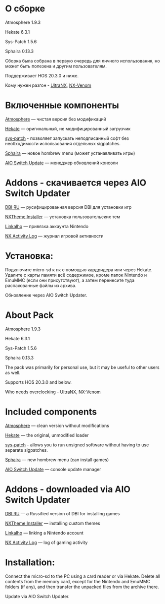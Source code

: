 
# О сборке

Atmosphere 1.9.3

Hekate 6.3.1

Sys-Patch 1.5.6

Sphaira 0.13.3

Сборка была собрана в первую очередь для личного использования, но может быть полезена и другим пользователям.

Поддерживает HOS 20.3.0 и ниже.

Кому нужен разгон - [UltraNX](https://github.com/Ultra-NX/UltraNX), [NX-Venom](https://github.com/CatcherITGF/NX-Venom)

#  Включенные компоненты
[Atmosphere](https://github.com/Atmosphere-NX/Atmosphere) — чистая версия без модификаций

[Hekate](https://github.com/ctcaer/hekate/releases) — оригинальный, не модифицированный загрузчик

[sys-patch](https://github.com/impeeza/sys-patch) - позволяет запускать неподписанный софт без необходимости использования отдельных sigpatches.

[Sphaira](https://github.com/ITotalJustice/sphaira) — новое hombrew menu (может устанавливать игры)

[AIO Switch Update](https://github.com/HamletDuFromage/aio-switch-updater) — менеджер обновлений консоли

# Addons - скачивается через AIO Switch Updater

[DBI RU](https://4pda.to/forum/index.php?showtopic=939714&st=1100#entry86288632) — русифицированная версия DBI для установки игр

[NXTheme Installer](https://github.com/exelix11/SwitchThemeInjector) — установка пользовательских тем

[Linkalho](https://gbatemp.net/download/linkalho.38822/) — привязка аккаунта Nintendo

[NX Activity Log](https://github.com/zdm65477730/NX-Activity-Log) — журнал игровой активности

# Установка: 
Подключите micro-sd к пк с помощью кардридера или через Hekate. Удалите с карты памяти всё содержимое, кроме папок Nintendo и EmuMMC (если они присутствуют), а затем перенесите туда распакованные файлы из архива.

Обновление через AIO Switch Updater.


# About Pack

Atmosphere 1.9.3

Hekate 6.3.1

Sys-Patch 1.5.6

Sphaira 0.13.3

The pack was primarily for personal use, but it may be useful to other users as well.

Supports HOS 20.3.0 and below.

Who needs overclocking - [UltraNX](https://github.com/Ultra-NX/UltraNX), [NX-Venom](https://github.com/CatcherITGF/NX-Venom)

# Included components
[Atmosphere](https://github.com/Atmosphere-NX/Atmosphere) — clean version without modifications

[Hekate](https://github.com/ctcaer/hekate/releases) — the original, unmodified loader

[sys-patch](https://github.com/impeeza/sys-patch) - allows you to run unsigned software without having to use separate sigpatches.

[Sphaira](https://github.com/ITotalJustice/sphaira) — new hombrew menu (can install games)

[AIO Switch Update](https://github.com/HamletDuFromage/aio-switch-updater) — console update manager

# Addons - downloaded via AIO Switch Updater

[DBI RU](https://4pda.to/forum/index.php?showtopic=939714&st=1100#entry86288632) — a Russified version of DBI for installing games

[NXTheme Installer](https://github.com/exelix11/SwitchThemeInjector) — installing custom themes

[Linkalho](https://gbatemp.net/download/linkalho.38822/) — linking a Nintendo account

[NX Activity Log](https://github.com/zdm65477730/NX-Activity-Log) — log of gaming activity

# Installation: 
Connect the micro-sd to the PC using a card reader or via Hekate. Delete all contents from the memory card, except for the Nintendo and EmuMMC folders (if any), and then transfer the unpacked files from the archive there.

Update via AIO Switch Updater.
